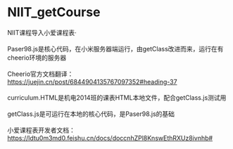 # NIIT_getCourse
NIIT课程导入小爱课程表·<br>  
Paser98.js是核心代码，在小米服务器端运行，由getClass改进而来，运行在有cheerio环境的服务器<br>  
Cheerio官方文档翻译：https://juejin.cn/post/6844904135767097352#heading-37<br>  
curriculum.HTML是机电2014班的课表HTML本地文件，配合getClass.js测试用<br>  
getClass.js是可运行在本地的核心代码，是Paser98.js的基础<br>  
小爱课程表开发者文档：https://ldtu0m3md0.feishu.cn/docs/doccnhZPl8KnswEthRXUz8ivnhb#<br>  

